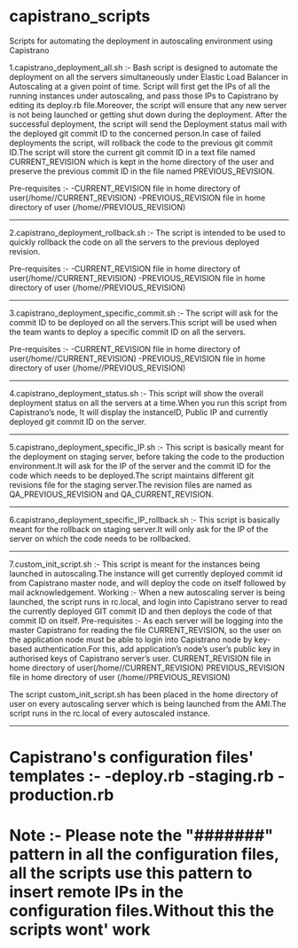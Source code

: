 # capistrano_scripts
Scripts for automating the deployment in autoscaling environment using Capistrano

1.capistrano_deployment_all.sh :- 
Bash script is designed to automate the deployment on all the servers simultaneously under Elastic Load Balancer in Autoscaling at a given point of time. Script will first get the IPs of all the running instances under autoscaling, and pass those IPs to Capistrano by editing its deploy.rb file.Moreover, the script will ensure that any new server is not being launched or getting shut down during the deployment. After the successful deployment, the script will send the Deployment status mail with the deployed git commit ID to the concerned person.In case of failed deployments the script, will rollback the code to the previous git commit ID.The script will store the current git commit ID in a text file named CURRENT_REVISION which is kept in the home directory of the <user> user and preserve the previous commit ID in the file named PREVIOUS_REVISION.

Pre-requisites :-
-CURRENT_REVISION file in home directory of  user(/home/<user>/CURRENT_REVISION)
-PREVIOUS_REVISION file in home directory of  user (/home/<user>/PREVIOUS_REVISION)


-------------------------------------------------------------------------------------------

2.capistrano_deployment_rollback.sh :- 
The script is intended to be used to quickly rollback the code on all the servers to the previous deployed revision.

Pre-requisites :-
-CURRENT_REVISION file in home directory of <user> user(/home/<user>/CURRENT_REVISION)
-PREVIOUS_REVISION file in home directory of <user> user (/home/<user>/PREVIOUS_REVISION)


-------------------------------------------------------------------------------------------

3.capistrano_deployment_specific_commit.sh :- 
The script will ask for the commit ID to be deployed on all the servers.This script will be used when the team wants to deploy a  specific commit ID on all the servers.

Pre-requisites :-
-CURRENT_REVISION file in home directory of <user> user(/home/<user>/CURRENT_REVISION)
-PREVIOUS_REVISION file in home directory of <user> user (/home/<user>/PREVIOUS_REVISION)


-------------------------------------------------------------------------------------------

4.capistrano_deployment_status.sh :- 
This script will show the overall deployment status on all the servers at a time.When you run this script from Capistrano’s node, It will display the instanceID, Public IP and currently deployed git commit ID on the server.


-------------------------------------------------------------------------------------------

5.capistrano_deployment_specific_IP.sh :- 
This script is basically meant for the deployment on staging server, before taking the code to the production environment.It will ask for the IP of the server and the commit ID for the code which needs to be deployed.The script maintains different git revisions file for the staging server.The revision files are named as QA_PREVIOUS_REVISION and QA_CURRENT_REVISION.

-------------------------------------------------------------------------------------------

6.capistrano_deployment_specific_IP_rollback.sh :-
This script is basically meant for the rollback on staging server.It will only ask for the IP of the server on which the code needs to be rollbacked.

-------------------------------------------------------------------------------------------

7.custom_init_script.sh :- 
This script is meant for the instances being launched in autoscaling.The instance will get currently deployed commit id from Capistrano master node, and will deploy the code on itself followed by mail acknowledgement.
Working :- When a new autoscaling server is being launched, the script runs in rc.local, and login into Capistrano server to read the currently deployed GIT commit ID and then deploys the code of that commit ID on itself.
Pre-requisites :-
As each server will be logging into the master Capistrano for reading the file CURRENT_REVISION, so the <user> user on the application node must be able to login into Capistrano node by key-based authentication.For this, add application’s node’s <user> user’s public key in authorised keys of Capistrano server’s <user> user.
CURRENT_REVISION file in home directory of <user> user(/home/<user>/CURRENT_REVISION)
PREVIOUS_REVISION file in home directory of <user> user (/home/<user>/PREVIOUS_REVISION)


 The script custom_init_script.sh has been placed in the home directory of <user> user on every autoscaling server which is being launched from the AMI.The script runs in the rc.local of every autoscaled instance.

-------------------------------------------------------------------------------------------

Capistrano's configuration files' templates  :- 
-deploy.rb
-staging.rb
-production.rb 
===================================================================================================================
Note :- Please note the "#######" pattern in all the configuration files, all the scripts use this pattern to insert remote IPs in the configuration files.Without this the scripts wont' work
===================================================================================================================
